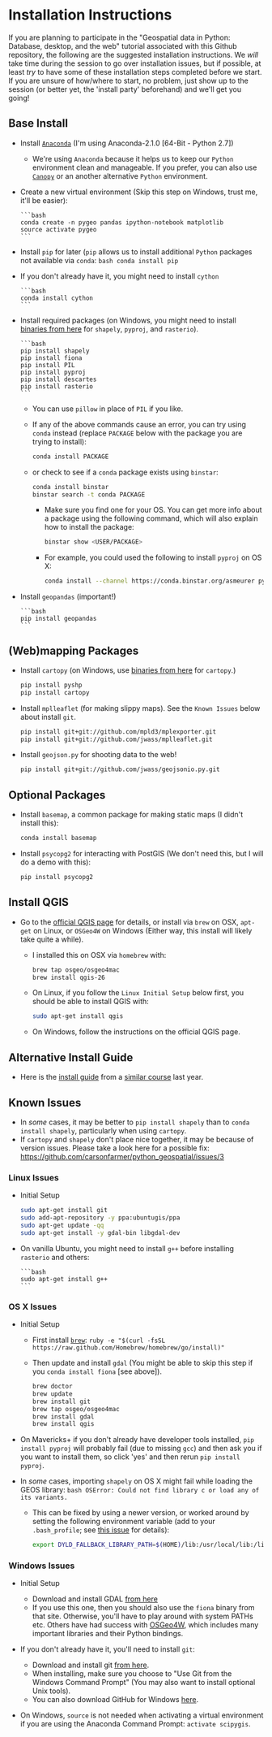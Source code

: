 # Installation Instructions

If you are planning to participate in the "Geospatial data in Python: Database, desktop, and the web" tutorial associated with this Github repository, the following are the suggested installation instructions. We *will* take time during the session to go over installation issues, but if possible, at least *try* to have some of these installation steps completed before we start. If you are unsure of how/where to start, no problem, just show up to the session (or better yet, the 'install party' beforehand) and we'll get you going!

## Base Install

* Install [`Anaconda`](http://continuum.io/downloads) (I'm using Anaconda-2.1.0 [64-Bit - Python 2.7])
   * We're using `Anaconda` because it helps us to keep our `Python` environment clean and manageable. If you prefer, you can also use [`Canopy`](https://store.enthought.com/downloads/) or an another alternative `Python` environment.

* Create a new virtual environment (Skip this step on Windows, trust me, it'll be easier):

      ```bash
      conda create -n pygeo pandas ipython-notebook matplotlib
      source activate pygeo
      ```
* Install `pip` for later (`pip` allows us to install additional `Python` packages not available via `conda`:
      ```bash
      conda install pip
      ```

* If you don't already have it, you might need to install `cython`

      ```bash
      conda install cython
      ```

* Install required packages (on Windows, you might need to install [binaries from here](http://www.lfd.uci.edu/~gohlke/pythonlibs/) for `shapely`, `pyproj`, and `rasterio`).

      ```bash
      pip install shapely
      pip install fiona
      pip install PIL
      pip install pyproj
      pip install descartes
      pip install rasterio
      ```
  * You can use `pillow` in place of `PIL` if you like.
  * If any of the above commands cause an error, you can try using `conda` instead (replace `PACKAGE` below with the package you are trying to install):

    ```bash
    conda install PACKAGE
    ```
  * or check to see if a `conda` package exists using `binstar`:

    ```bash
    conda install binstar
    binstar search -t conda PACKAGE
    ```
    * Make sure you find one for your OS. You can get more info about a package using the following command, which will also explain how to install the package:

      ```bash
      binstar show <USER/PACKAGE>
      ```
    * For example, you could used the following to install `pyproj` on OS X:

      ```bash
      conda install --channel https://conda.binstar.org/asmeurer pyproj
      ```

* Install `geopandas` (important!)

      ```bash
      pip install geopandas
      ```

## (Web)mapping Packages

* Install `cartopy` (on Windows, use [binaries from here](http://www.lfd.uci.edu/~gohlke/pythonlibs/) for `cartopy`.)

    ```bash 
    pip install pyshp
    pip install cartopy
    ```

* Install `mplleaflet` (for making slippy maps). See the `Known Issues` below about install `git`.

    ```bash
    pip install git+git://github.com/mpld3/mplexporter.git
    pip install git+git://github.com/jwass/mplleaflet.git
    ```

* Install `geojson.py` for shooting data to the web!

    ```bash
    pip install git+git://github.com/jwass/geojsonio.py.git
    ```

## Optional Packages

* Install `basemap`, a common package for making static maps (I didn't install this):

    ```bash
    conda install basemap
    ```

* Install `psycopg2` for interacting with PostGIS (We don't need this, but I will do a demo with this):

    ```bash
    pip install psycopg2
    ```

## Install QGIS

* Go to the [official QGIS page](http://qgis.org/en/site/forusers/download.html) for details, or install via `brew` on OSX, `apt-get` on Linux, or `OSGeo4W` on Windows (Either way, this install will likely take quite a while).
  * I installed this on OSX via `homebrew` with:

    ```bash
    brew tap osgeo/osgeo4mac
    brew install qgis-26
    ```
  * On Linux, if you follow the `Linux Initial Setup` below first, you should be able to install QGIS with:

    ```bash
    sudo apt-get install qgis
    ```
    
  * On Windows, follow the instructions on the official QGIS page.

## Alternative Install Guide

* Here is the [install guide](https://github.com/kjordahl/SciPy2013#installation-instructions) from a [similar course](https://github.com/kjordahl/SciPy2013) last year.

## Known Issues

* In *some* cases, it may be better to `pip install shapely` than to `conda install shapely`, particularly when using `cartopy`.
* If `cartopy` and `shapely` don't place nice together, it may be because of version issues. Please take a look here for a possible fix: https://github.com/carsonfarmer/python_geospatial/issues/3

### Linux Issues

* Initial Setup

    ```bash
    sudo apt-get install git
    sudo add-apt-repository -y ppa:ubuntugis/ppa
    sudo apt-get update -qq
    sudo apt-get install -y gdal-bin libgdal-dev
    ```

* On vanilla Ubuntu, you might need to install `g++` before installing `rasterio` and others:

      ```bash
      sudo apt-get install g++
      ```

### OS X Issues

* Initial Setup
   * First install [`brew`](http://brew.sh/): `ruby -e "$(curl -fsSL https://raw.github.com/Homebrew/homebrew/go/install)"`
   * Then update and install `gdal` (You might be able to skip this step if you `conda install fiona` [see above]).

      ```bash
      brew doctor
      brew update
      brew install git
      brew tap osgeo/osgeo4mac
      brew install gdal
      brew install qgis
      ```
      
* On Mavericks+ if you don't already have developer tools installed, `pip install pyproj` will 
probably fail (due to missing `gcc`) and then ask you if you want to install them, so click 'yes' and 
then rerun `pip install pyproj`.

* In *some* cases, importing `shapely` on OS X might fail while loading the GEOS library:
      ```bash
      OSError: Could not find library c or load any of its variants.
      ```
  * This can be fixed by using a newer version, or worked around by setting the following environment variable (add to your `.bash_profile`; see [this issue](https://github.com/cfarmer/python_geospatial/issues/3) for details):

      ```bash
      export DYLD_FALLBACK_LIBRARY_PATH=$(HOME)/lib:/usr/local/lib:/lib:/usr/lib
      ```

### Windows Issues

* Initial Setup
   * Download and install GDAL [from here](http://www.lfd.uci.edu/~gohlke/pythonlibs/#gdal)
   * If you use this one, then you should also use the `fiona` binary from that site. Otherwise, you'll have to play around with system PATHs etc. Others have had success with [OSGeo4W](http://trac.osgeo.org/osgeo4w/), which includes many important libraries and their Python bindings.

* If you don't already have it, you'll need to install `git`:
    * Download and install git [from here](http://www.git-scm.com/downloads).
    * When installing, make sure you choose to "Use Git from the Windows Command Prompt" (You may also want to install optional Unix tools).
    * You can also download GitHub for Windows [here](https://windows.github.com/).

* On Windows, `source` is not needed when activating a virtual environment if you are using the Anaconda Command Prompt:  `activate scipygis`.
